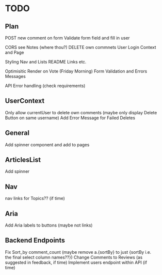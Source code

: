 # TODO

## Plan
POST new comment on form Validate form field and fill in user 

CORS see Notes (where thou?)
DELETE own commnets
User Login Context and Page

Styling Nav and Lists
README Links etc.

Optimisitic Render on Vote (Friday Morning)
Form Validation and Errors Messages

API Error handling (check requirements)

## UserContext
 Only allow currentUser to delete own comments (maybe only display Delete Button on same username)
 Add Error Message for Failed Deletes

## General
Add spinner component and add to pages

## ArticlesList
Add spinner

## Nav 
nav links for Topics?? (if time)

## Aria
Add Aria labels to buttons (maybe not links)

## Backend Endpoints
Fix Sort_by comment_count (maybe remove a.{sortBy} to just {sortBy i.e. the final select column names??}) 
Change Comments to Reviews (as suggested in feedback, if time)
Implement users endpoint within API (if time)

